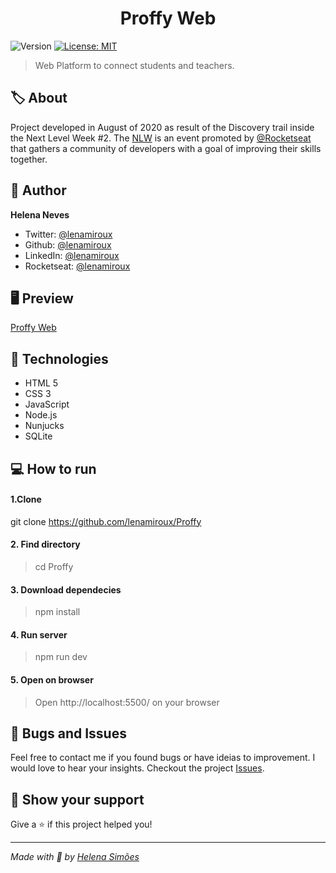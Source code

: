 <h1 align="center">Proffy Web</h1>
<p>
  <img alt="Version" src="https://img.shields.io/badge/version-1.0-blue.svg?cacheSeconds=2592000" />
  <a href="#" target="_blank">
    <img alt="License: MIT" src="https://img.shields.io/badge/License-MIT-yellow.svg" />
  </a>
</p>

> Web Platform to connect students and teachers.

## 🏷 About 
Project developed in August of 2020 as result of the Discovery trail inside the Next Level Week #2. The [NLW](https://nextlevelweek.com/) is an event promoted by [@Rocketseat](https://github.com/Rocketseat) that gathers a community of developers with a goal of improving their skills together.

## 👤 Author

**Helena Neves**

- Twitter: [@lenamiroux](https://twitter.com/lenamiroux)
- Github: [@lenamiroux](https://github.com/lenamiroux)
- LinkedIn: [@lenamiroux](https://linkedin.com/in/lenamiroux)
- Rocketseat: [@lenamiroux](https://app.rocketseat.com.br/me/)

## 🖥 Preview

[Proffy Web](https://lenamiroux.github.io/Proffy/index.html)

## 🧰 Technologies
- HTML 5
- CSS 3
- JavaScript
- Node.js
- Nunjucks
- SQLite

## 💻 How to run
#### 1.Clone
  git clone https://github.com/lenamiroux/Proffy

#### 2. Find directory
> cd Proffy

#### 3. Download dependecies
>  npm install

#### 4. Run server
>  npm run dev

#### 5. Open on browser
>  Open http://localhost:5500/ on your browser

## 🐞 Bugs and Issues
Feel free to contact me if you found bugs or have ideias to improvement. I would love to hear your insights. Checkout the project [Issues](https://github.com/lenamiroux/Proffy/issues).

## 🥰 Show your support

Give a ⭐️ if this project helped you!

---

_Made with 💜 by [Helena Simões](http://www.github.com/lenamiroux)_
